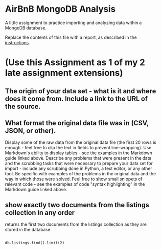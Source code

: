 # AirBnB MongoDB Analysis

A little assignment to practice importing and analyzing data within a MongoDB database.

Replace the contents of this file with a report, as described in the [instructions](./instructions.md).

<h1>
(Use this Assignment as 1 of my 2 late assignment extensions)
</h1>

## The origin of your data set - what is it and where does it come from. Include a link to the URL of the source.

## What format the original data file was in (CSV, JSON, or other).

Display some of the raw data from the original data file (the first 20 rows is enough - feel free to clip the text in fields to prevent line-wrapping). Use Markdown's ability to display tables - see the examples in the Markdown guide linked above.
Describe any problems that were present in the data and the scrubbing tasks that were necessary to prepare your data set for import - include any scrubbing done in Python, a text editor, or any other tool. Be specific with examples of the problems in the original data and the way in which those were solved. Feel free to show small snippets of relevant code - see the examples of code "syntax highlighting" in the Markdown guide linked above.

## show exactly two documents from the listings collection in any order

returns the first two documents from the listings collection as they are stored in the database

```

db.listings.find().limit(2)

```
